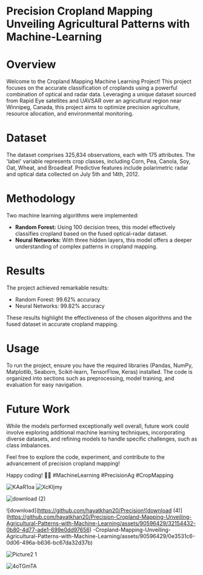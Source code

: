# Precision Cropland Mapping Unveiling Agricultural Patterns with Machine-Learning


# Overview

Welcome to the Cropland Mapping Machine Learning Project! This project focuses on the accurate classification of croplands using a powerful combination of optical and radar data. Leveraging a unique dataset sourced from Rapid Eye satellites and UAVSAR over an agricultural region near Winnipeg, Canada, this project aims to optimize precision agriculture, resource allocation, and environmental monitoring.

# Dataset

The dataset comprises 325,834 observations, each with 175 attributes. The 'label' variable represents crop classes, including Corn, Pea, Canola, Soy, Oat, Wheat, and Broadleaf. Predictive features include polarimetric radar and optical data collected on July 5th and 14th, 2012.

# Methodology

Two machine learning algorithms were implemented:
- **Random Forest:** Using 100 decision trees, this model effectively classifies cropland based on the fused optical-radar dataset.
- **Neural Networks:** With three hidden layers, this model offers a deeper understanding of complex patterns in cropland mapping.

# Results

The project achieved remarkable results:
- Random Forest: 99.62% accuracy
- Neural Networks: 99.82% accuracy

These results highlight the effectiveness of the chosen algorithms and the fused dataset in accurate cropland mapping.

# Usage

To run the project, ensure you have the required libraries (Pandas, NumPy, Matplotlib, Seaborn, Scikit-learn, TensorFlow, Keras) installed. The code is organized into sections such as preprocessing, model training, and evaluation for easy navigation.

# Future Work

While the models performed exceptionally well overall, future work could involve exploring additional machine learning techniques, incorporating diverse datasets, and refining models to handle specific challenges, such as class imbalances.

Feel free to explore the code, experiment, and contribute to the advancement of precision cropland mapping!

Happy coding! 🌾🚀 #MachineLearning #PrecisionAg #CropMapping

![KAaR1oa](https://github.com/hayatkhan20/Precision-Cropland-Mapping-Unveiling-Agricultural-Patterns-with-Machine-Learning/assets/90596429/70e5f03f-4312-4583-bebd-1f53d4b8818e)
![XcKIjmy](https://github.com/hayatkhan20/Precision-Cropland-Mapping-Unveiling-Agricultural-Patterns-with-Machine-Learning/assets/90596429/b2a15d42-c4ef-418c-b1a0-8100b9ac5a09)


![download (2)](https://github.com/hayatkhan20/Precision-Cropland-Mapping-Unveiling-Agricultural-Patterns-with-Machine-Learning/assets/90596429/3127baf9-7c45-487c-9d2e-67e2a79b97a5)


![download](https://github.com/hayatkhan20/Precision![download (4)](https://github.com/hayatkhan20/Precision-Cropland-Mapping-Unveiling-Agricultural-Patterns-with-Machine-Learning/assets/90596429/32154432-0b80-4d77-ade1-699e0dd97656)
-Cropland-Mapping-Unveiling-Agricultural-Patterns-with-Machine-Learning/assets/90596429/0e3531c6-0d06-496a-b636-bc67da32d37b)

![Picture2 1](https://github.com/hayatkhan20/Precision-Cropland-Mapping-Unveiling-Agricultural-Patterns-with-Machine-Learning/assets/90596429/56ffd95d-7da5-4271-9d34-afd2d3c3921d)

![4oTGmTA](https://github.com/hayatkhan20/Precision-Cropland-Mapping-Unveiling-Agricultural-Patterns-with-Machine-Learning/assets/90596429/e6c9059f-af54-4dc8-91d4-0809c2318ff0)
